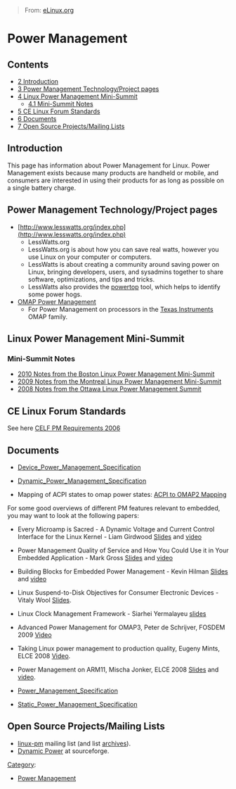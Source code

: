 > From: [eLinux.org](http://eLinux.org/Power_Management "http://eLinux.org/Power_Management")


# Power Management



## Contents

-   [2 Introduction](#introduction)
-   [3 Power Management Technology/Project
    pages](#power-management-technology-project-pages)
-   [4 Linux Power Management
    Mini-Summit](#linux-power-management-mini-summit)
    -   [4.1 Mini-Summit Notes](#mini-summit-notes)
-   [5 CE Linux Forum Standards](#ce-linux-forum-standards)
-   [6 Documents](#documents)
-   [7 Open Source Projects/Mailing
    Lists](#open-source-projects-mailing-lists)


## Introduction

This page has information about Power Management for Linux. Power
Management exists because many products are handheld or mobile, and
consumers are interested in using their products for as long as possible
on a single battery charge.

## Power Management Technology/Project pages

-   [http://www.lesswatts.org/index.php](http://www.lesswatts.org/index.php)
    - LessWatts.org
    -   LessWatts.org is about how you can save real watts, however you
        use Linux on your computer or computers.
    -   LessWatts is about creating a community around saving power on
        Linux, bringing developers, users, and sysadmins together to
        share software, optimizations, and tips and tricks.
    -   LessWatts also provides the
        [powertop](http://www.lesswatts.org/projects/powertop/) tool,
        which helps to identify some power hogs.
-   [OMAP Power
    Management](http://eLinux.org/OMAP_Power_Management "OMAP Power Management")
    -   For Power Management on processors in the [Texas
        Instruments](http://eLinux.org/Texas_Instruments "Texas Instruments") OMAP
        family.

## Linux Power Management Mini-Summit

### Mini-Summit Notes

-   [2010 Notes from the Boston Linux Power Management
    Mini-Summit](http://lwn.net/Articles/400465/)
-   [2009 Notes from the Montreal Linux Power Management
    Mini-Summit](http://lwn.net/Articles/345007/)
-   [2008 Notes from the Ottawa Linux Power Management
    Summit](http://lwn.net/Articles/292447/)

## CE Linux Forum Standards

See here [CELF PM Requirements
2006](http://www.elinux.org/CELF_PM_Requirements_2006)

## Documents

-   [Device\_Power\_Management\_Specification](http://eLinux.org/Device_Power_Management_Specification "Device Power Management Specification")

-   [Dynamic\_Power\_Management\_Specification](http://eLinux.org/Dynamic_Power_Management_Specification "Dynamic Power Management Specification")

-   Mapping of ACPI states to omap power states: [ACPI to OMAP2
    Mapping](http://eLinux.org/images/0/02/Acpi-to-omap2-mapping.pdf "Acpi-to-omap2-mapping.pdf")

For some good overviews of different PM features relevant to embedded,
you may want to look at the following papers:

-   Every Microamp is Sacred - A Dynamic Voltage and Current Control
    Interface for the Linux Kernel - Liam Girdwood
    [Slides](http://www.celinux.org/elc08_presentations/regulator-api-celf.pdf)
    and
    [video](http://free-electrons.com/pub/video/2008/elc/elc2008-liam-girdwood-every-microamp-is-sacred.ogg)

-   Power Management Quality of Service and How You Could Use it in Your
    Embedded Application - Mark Gross
    [Slides](http://www.celinux.org/elc08_presentations/elc2008_pm_qos_slides.pdf)
    and
    [video](http://free-electrons.com/pub/video/2008/elc/elc2008-mark-gross-power-management.ogg)

-   Building Blocks for Embedded Power Management - Kevin Hilman
    [Slides](http://www.celinux.org/elc08_presentations/PM_Building_Blocks1.pdf)
    and
    [video](http://free-electrons.com/pub/video/2008/fosdem/fosdem2008-kevin-hilman-power-management.ogg)

-   Linux Suspend-to-Disk Objectives for Consumer Electronic Devices -
    Vitaly Wool
    [Slides](http://tree.celinuxforum.org/CelfPubWiki/ELCEurope2007Presentations?action=AttachFile&do=view&target=std.pdf).

-   Linux Clock Management Framework - Siarhei Yermalayeu
    [slides](http://tree.celinuxforum.org/CelfPubWiki/ELCEurope2007Presentations?action=AttachFile&do=view&target=ELC_2007_Linux_clock_fmw.pdf)

-   Advanced Power Management for OMAP3, Peter de Schrijver, FOSDEM 2009
    [Video](http://free-electrons.com/pub/video/2009/fosdem/fosdem2009-schrijver-advanced-pm-omap3.ogv)

-   Taking Linux power management to production quality, Eugeny Mints,
    ELCE 2008
    [Video](http://free-electrons.com/pub/video/2008/elce/elce2008-mints-linux-pm-production-quality.ogv).

-   Power Management on ARM11, Mischa Jonker, ELCE 2008
    [Slides](http://tree.celinuxforum.org/CelfPubWiki/ELCEurope2008Presentations?action=AttachFile&do=get&target=MischaJonker_ARM11_power_management_CELF_ELC_2008.pdf)
    and
    [video](http://free-electrons.com/pub/video/2008/elce/elce2008-jonker-power-management-arm11.ogv).

-   [Power\_Management\_Specification](http://eLinux.org/Power_Management_Specification "Power Management Specification")

-   [Static\_Power\_Management\_Specification](http://eLinux.org/Static_Power_Management_Specification "Static Power Management Specification")

## Open Source Projects/Mailing Lists

-   [linux-pm](https://lists.osdl.org/mailman/listinfo/linux-pm) mailing
    list (and list
    [archives](http://lists.osdl.org/pipermail/linux-pm/)).
-   [Dynamic Power](http://dynamicpower.sourceforge.net) at sourceforge.


[Category](http://eLinux.org/Special:Categories "Special:Categories"):

-   [Power
    Management](http://eLinux.org/Category:Power_Management "Category:Power Management")

